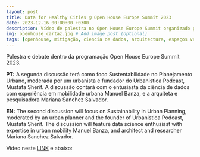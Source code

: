 ```yaml
---
layout: post
title: Data for Healthy Cities @ Open House Europe Summit 2023
date: 2023-12-16 00:00:00 +0300
description: Vídeo de palestra no Open House Europe Summit organizado pela Trienal de rquitectura de Lisboa no Palácio SInel de Cordes em Lisboa.  # Add post description (optional)
img: openhouse_cartaz.jpg # Add image post (optional)
tags: [openhouse, mitigação, ciencia de dados, arquitectura, espaços verdes, Lisboa] # add tag
---
```


Palestra e debate dentro da programação Open House Europe Summit 2023.

**PT:**
A segunda discussão terá como foco Sustentabilidade no Planejamento Urbano, moderada por um urbanista e fundador do Urbanistica Podcast, Mustafa Sherif. A discussão contará com o entusiasta da ciência de dados com experiência em mobilidade urbana Manuel Banza, e a arquiteta e pesquisadora Mariana Sanchez Salvador.

**EN:**
The second discussion will focus on Sustainability in Urban Planning, moderated by an urban planner and the founder of Urbanistica Podcast, Mustafa Sherif. The discussion will feature data science enthusiast with expertise in urban mobility Manuel Banza, and architect and researcher Mariana Sanchez Salvador.

Vídeo neste [LINK](https://youtu.be/V10_S7Q-efM?si=Vn-1-PXwzbXfHYk-&t=159) e abaixo:

